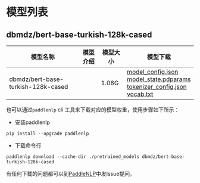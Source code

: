 #  模型列表

## dbmdz/bert-base-turkish-128k-cased

| 模型名称 | 模型介绍 | 模型大小  | 模型下载 |
| --- | --- | --- | --- |
|dbmdz/bert-base-turkish-128k-cased|  | 1.06G | [model_config.json](https://bj.bcebos.com/paddlenlp/models/community/dbmdz/bert-base-turkish-128k-cased/model_config.json)<br>[model_state.pdparams](https://bj.bcebos.com/paddlenlp/models/community/dbmdz/bert-base-turkish-128k-cased/model_state.pdparams)<br>[tokenizer_config.json](https://bj.bcebos.com/paddlenlp/models/community/dbmdz/bert-base-turkish-128k-cased/tokenizer_config.json)<br>[vocab.txt](https://bj.bcebos.com/paddlenlp/models/community/dbmdz/bert-base-turkish-128k-cased/vocab.txt) |

也可以通过`paddlenlp` cli 工具来下载对应的模型权重，使用步骤如下所示：

* 安装paddlenlp

```shell
pip install --upgrade paddlenlp
```

* 下载命令行

```shell
paddlenlp download --cache-dir ./pretrained_models dbmdz/bert-base-turkish-128k-cased
```

有任何下载的问题都可以到[PaddleNLP](https://github.com/PaddlePaddle/PaddleNLP)中发Issue提问。